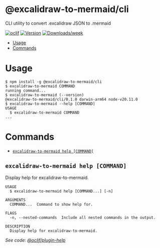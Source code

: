 @excalidraw-to-mermaid/cli
=================

CLI utility to convert .excalidraw JSON to .mermaid


[![oclif](https://img.shields.io/badge/cli-oclif-brightgreen.svg)](https://oclif.io)
[![Version](https://img.shields.io/npm/v/@excalidraw-to-mermaid/cli.svg)](https://npmjs.org/package/@excalidraw-to-mermaid/cli)
[![Downloads/week](https://img.shields.io/npm/dw/@excalidraw-to-mermaid/cli.svg)](https://npmjs.org/package/@excalidraw-to-mermaid/cli)


<!-- toc -->
* [Usage](#usage)
* [Commands](#commands)
<!-- tocstop -->
# Usage
<!-- usage -->
```sh-session
$ npm install -g @excalidraw-to-mermaid/cli
$ excalidraw-to-mermaid COMMAND
running command...
$ excalidraw-to-mermaid (--version)
@excalidraw-to-mermaid/cli/0.1.0 darwin-arm64 node-v20.11.0
$ excalidraw-to-mermaid --help [COMMAND]
USAGE
  $ excalidraw-to-mermaid COMMAND
...
```
<!-- usagestop -->
# Commands
<!-- commands -->
* [`excalidraw-to-mermaid help [COMMAND]`](#excalidraw-to-mermaid-help-command)

## `excalidraw-to-mermaid help [COMMAND]`

Display help for excalidraw-to-mermaid.

```
USAGE
  $ excalidraw-to-mermaid help [COMMAND...] [-n]

ARGUMENTS
  COMMAND...  Command to show help for.

FLAGS
  -n, --nested-commands  Include all nested commands in the output.

DESCRIPTION
  Display help for excalidraw-to-mermaid.
```

_See code: [@oclif/plugin-help](https://github.com/oclif/plugin-help/blob/v6.2.12/src/commands/help.ts)_
<!-- commandsstop -->
